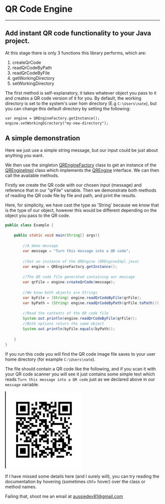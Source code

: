 # QR Code Engine
___

## Add instant QR code functionality to your Java project.
At this stage there is only 3 functions this library performs, which are:
1. createQrCode
2. readQrCodeByPath
3. readQrCodeByFile
4. getWorkingDirectory
5. setWorkingDirectory

The first method is self-explanatory, it takes whatever object you pass to it and creates a QR code version of it for you. 
By default, the working directory is set to the system's user hom directory (E.g `C:\Users\nate`), but you can change this default directory by setting the following:
```
var engine = QREngineFactory.getInstance();
engine.setWorkingDirectory("my-new-directory");
```
## A simple demonstration
Here we just use a simple string message, but our input could be just about anything you want.

We then use the singleton [QREngineFactory](src/main/java/com/aussiedev81/api/QREngineFactory.java) class to get an instance of the [QREngineImpl](src/main/java/com/aussiedev81/api/QREngineImpl.java) class which implements the [QREngine](src/main/java/com/aussiedev81/api/QREngine.java) interface.
We can then call the available methods.

Firstly we create the QR code with our chosen input (message) and reference that in our "qrFile" variable.
Then we demonstrate both methods of reading the QR code file by file and path, and print the results.

Here, for simplicity, we have cast the type as 'String' because we know that is the type of our object, however this would be different depending on the object you pass to the QR code.
```java
public class Example {

    public static void main(String[] args){

        //A demo message
        var message = "Turn this message into a QR code";

        //Get an instance of the QREngine (QREngineImpl.java)
        var engine = QREngineFactory.getInstance();

        //The QR code file generated containing our message
        var qrFile = engine.createQrCode(message);

        //We know both objects are Strings
        var byFile = (String) engine.readQrCodeByFile(qrFile);
        var byPath = (String) engine.readQrCodeByPath(qrFile.toPath());

        //Read the contents of the QR code file
        System.out.println(engine.readQrCodeByFile(qrFile));
        //Both options return the same object
        System.out.println(byFile.equals(byPath));

    }
}
```
If you run this code you will find the QR code image file saves to your user home directory (for example `C:\Users\nate`).

The file should contain a QR code like the following, and if you scan it with your QR code scanner you will see it just contains some simple text which reads `Turn this message into a QR code` just as we declared above in our `message` variable.

![img.png](QRCodeImage.png)

If I have missed some details here (and I surely will), you can try reading the documentation by hovering (sometimes ctrl+ hover) over the class or method names.

Failing that, shoot me an email at [aussiedev81@gmail.com](mailto:aussiedev81@gmail.com?subject=QR%20Code%20Engine "Email me") 